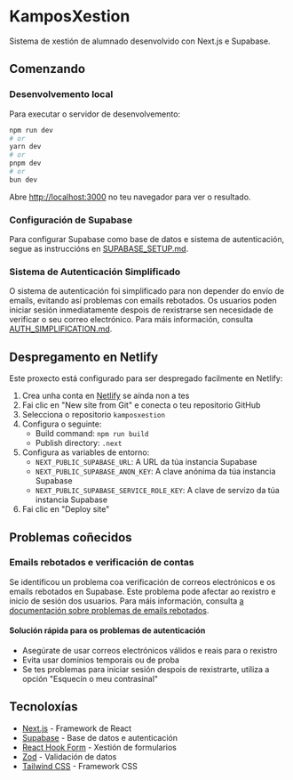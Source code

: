 # KamposXestion

Sistema de xestión de alumnado desenvolvido con Next.js e Supabase.

## Comenzando

### Desenvolvemento local

Para executar o servidor de desenvolvemento:

```bash
npm run dev
# or
yarn dev
# or
pnpm dev
# or
bun dev
```

Abre [http://localhost:3000](http://localhost:3000) no teu navegador para ver o resultado.

### Configuración de Supabase

Para configurar Supabase como base de datos e sistema de autenticación, segue as instruccións en [SUPABASE_SETUP.md](./SUPABASE_SETUP.md).

### Sistema de Autenticación Simplificado

O sistema de autenticación foi simplificado para non depender do envío de emails, evitando así problemas con emails rebotados. Os usuarios poden iniciar sesión inmediatamente despois de rexistrarse sen necesidade de verificar o seu correo electrónico. Para máis información, consulta [AUTH_SIMPLIFICATION.md](./docs/AUTH_SIMPLIFICATION.md).

## Despregamento en Netlify

Este proxecto está configurado para ser despregado facilmente en Netlify:

1. Crea unha conta en [Netlify](https://www.netlify.com/) se aínda non a tes
2. Fai clic en "New site from Git" e conecta o teu repositorio GitHub
3. Selecciona o repositorio `kamposxestion`
4. Configura o seguinte:
   - Build command: `npm run build`
   - Publish directory: `.next`
5. Configura as variables de entorno:
   - `NEXT_PUBLIC_SUPABASE_URL`: A URL da túa instancia Supabase
   - `NEXT_PUBLIC_SUPABASE_ANON_KEY`: A clave anónima da túa instancia Supabase
   - `NEXT_PUBLIC_SUPABASE_SERVICE_ROLE_KEY`: A clave de servizo da túa instancia Supabase
6. Fai clic en "Deploy site"

## Problemas coñecidos

### Emails rebotados e verificación de contas

Se identificou un problema coa verificación de correos electrónicos e os emails rebotados en Supabase. Este problema pode afectar ao rexistro e inicio de sesión dos usuarios. Para máis información, consulta [a documentación sobre problemas de emails rebotados](./docs/EMAIL_BOUNCE_ISSUES.md).

#### Solución rápida para os problemas de autenticación

- Asegúrate de usar correos electrónicos válidos e reais para o rexistro
- Evita usar dominios temporais ou de proba
- Se tes problemas para iniciar sesión despois de rexistrarte, utiliza a opción "Esquecín o meu contrasinal"

## Tecnoloxías

- [Next.js](https://nextjs.org/) - Framework de React
- [Supabase](https://supabase.com/) - Base de datos e autenticación
- [React Hook Form](https://react-hook-form.com/) - Xestión de formularios
- [Zod](https://zod.dev/) - Validación de datos
- [Tailwind CSS](https://tailwindcss.com/) - Framework CSS
